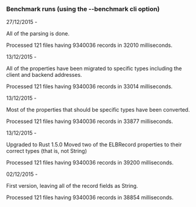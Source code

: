 ### Benchmark runs (using the --benchmark cli option)

27/12/2015 -

All of the parsing is done.

Processed 121 files having 9340036 records in 32010 milliseconds.

13/12/2015 -

All of the properties have been migrated to specific types including the
client and backend addresses.

Processed 121 files having 9340036 records in 33014 milliseconds.

13/12/2015 -

Most of the properties that should be specific types have been converted.

Processed 121 files having 9340036 records in 33877 milliseconds.

13/12/2015 -

Upgraded to Rust 1.5.0
Moved two of the ELBRecord properties to their correct types (that is, not String)

Processed 121 files having 9340036 records in 39200 milliseconds.

02/12/2015 -

First version, leaving all of the record fields as String.

Processed 121 files having 9340036 records in 38854 milliseconds.
